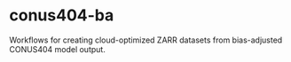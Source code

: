 # conus404-ba

Workflows for creating cloud-optimized ZARR datasets from bias-adjusted CONUS404 model output.
